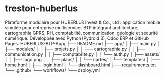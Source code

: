 # treston-huberlus
Plateforme modulaire pour HUBERLUS Invest &amp; Co., Ltd : application mobile simulée pour entreprise multiservices BTP intégrant architecture, cartographie GPRS, RH, comptabilité, communication, géologie et sécurité numérique. Développée avec Python (Pydroid 3), Odoo ERP et GitHub Pages.
HUBERLUS-BTP-App/
├── README.md
├── app/
│   ├── main.py
│   ├── modules/
│   │   ├── projets.py
│   │   ├── cartographie.py
│   │   ├── communication.py
│   │   ├── comptabilite.py
│   │   └── auth.py
│   ├── assets/
│   │   ├── logo.png
│   │   ├── plans/
│   │   └── cartes/
│   └── templates/
│       ├── home.html
│       ├── login.html
│       └── dashboard.html
├── requirements.txt
└── .github/
    └── workflows/
        └── deploy.yml